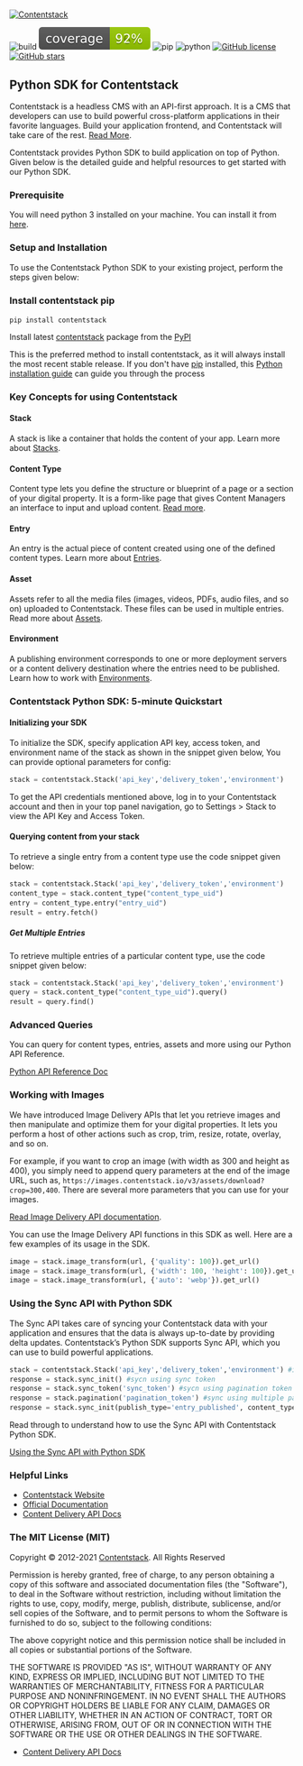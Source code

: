 #

[![Contentstack](https://www.contentstack.com/docs/static/images/contentstack.png)](https://www.contentstack.com/)

<!-- ![Python package](https://github.com/contentstack/contentstack-python/workflows/Python%20package/badge.svg?branch=master) -->

![build](https://img.shields.io/badge/build-passing-green?style=plastic)
![Coverage](https://raw.githubusercontent.com/contentstack/contentstack-python/b4edf799276f586dce3e57fa5502036cd5fd8da3/coverage.svg) ![pip](https://img.shields.io/badge/pip-v1.6.0-blue?style=plastic) ![python](https://img.shields.io/badge/python-3.5|3.6|3.7|3.8-blue?style=plastic) [![GitHub license](https://img.shields.io/github/license/contentstack/contentstack-python?style=plastic)](https://github.com/contentstack/contentstack-python/blob/master/LICENSE) [![GitHub stars](https://img.shields.io/github/stars/contentstack/contentstack-python?style=plastic)](https://github.com/contentstack/contentstack-python/stargazers)

## Python SDK for Contentstack

Contentstack is a headless CMS with an API-first approach. It is a CMS that developers can use to build powerful cross-platform applications in their favorite languages. Build your application frontend, and Contentstack will take care of the rest. [Read More](https://www.contentstack.com/).

Contentstack provides Python SDK to build application on top of Python. Given below is the detailed guide and helpful resources to get started with our Python SDK.

### Prerequisite

You will need python 3 installed on your machine. You can install it from [here](https://www.python.org/ftp/python/3.7.4/python-3.7.4-macosx10.9.pkg).

### Setup and Installation

To use the Contentstack Python SDK to your existing project, perform the steps given below:

### Install contentstack pip

```pyhton
pip install contentstack
```

Install latest [contentstack](https://pypi.org/project/Contentstack) package from the [PyPI](https://pypi.org)

This is the preferred method to install contentstack, as it will always install the most recent stable release. If you don't have [pip](https://pip.pypa.io/) installed, this [Python installation guide](http://docs.python-guide.org/en/latest/starting/installation/) can guide you through the process

### Key Concepts for using Contentstack

#### Stack

A stack is like a container that holds the content of your app. Learn more about [Stacks](https://www.contentstack.com/docs/developers/set-up-stack).

#### Content Type

Content type lets you define the structure or blueprint of a page or a section of your digital property. It is a form-like page that gives Content Managers an interface to input and upload content. [Read more](https://www.contentstack.com/docs/developers/create-content-types).

#### Entry

An entry is the actual piece of content created using one of the defined content types. Learn more about [Entries](https://www.contentstack.com/docs/content-managers/work-with-entries).

#### Asset

Assets refer to all the media files (images, videos, PDFs, audio files, and so on) uploaded to Contentstack. These files can be used in multiple entries. Read more about [Assets](https://www.contentstack.com/docs/content-managers/work-with-assets).

#### Environment

A publishing environment corresponds to one or more deployment servers or a content delivery destination where the entries need to be published. Learn how to work with [Environments](https://www.contentstack.com/docs/developers/set-up-environments).

### Contentstack Python SDK: 5-minute Quickstart

#### Initializing your SDK

To initialize the SDK, specify application API key, access token, and environment name of the stack as shown in the snippet given below, You can provide optional parameters for config:

```python
stack = contentstack.Stack('api_key','delivery_token','environment')
```

To get the API credentials mentioned above, log in to your Contentstack account and then in your top panel navigation, go to Settings &gt; Stack to view the API Key and Access Token.

#### Querying content from your stack

To retrieve a single entry from a content type use the code snippet given below:

```python
stack = contentstack.Stack('api_key','delivery_token','environment')
content_type = stack.content_type("content_type_uid")
entry = content_type.entry("entry_uid")
result = entry.fetch()
```

##### Get Multiple Entries

To retrieve multiple entries of a particular content type, use the code snippet given below:

```python
stack = contentstack.Stack('api_key','delivery_token','environment')
query = stack.content_type("content_type_uid").query()
result = query.find()
```

### Advanced Queries

You can query for content types, entries, assets and more using our Python API Reference.

[Python API Reference Doc](https://www.contentstack.com/docs/platforms/python/api-reference/)

### Working with Images

We have introduced Image Delivery APIs that let you retrieve images and then manipulate and optimize them for your digital properties. It lets you perform a host of other actions such as crop, trim, resize, rotate, overlay, and so on.

For example, if you want to crop an image (with width as 300 and height as 400), you simply need to append query parameters at the end of the image URL, such as, `https://images.contentstack.io/v3/assets/download?crop=300,400`. There are several more parameters that you can use for your images.

[Read Image Delivery API documentation](https://www.contentstack.com/docs/platforms/python/api-reference/).

You can use the Image Delivery API functions in this SDK as well. Here are a few examples of its usage in the SDK.

```python
image = stack.image_transform(url, {'quality': 100}).get_url()
image = stack.image_transform(url, {'width': 100, 'height': 100}).get_url()
image = stack.image_transform(url, {'auto': 'webp'}).get_url()
```

### Using the Sync API with Python SDK

The Sync API takes care of syncing your Contentstack data with your application and ensures that the data is always up-to-date by providing delta updates. Contentstack’s Python SDK supports Sync API, which you can use to build powerful applications.

```python
stack = contentstack.Stack('api_key','delivery_token','environment') #initialize sync
response = stack.sync_init() #sycn using sync token
response = stack.sync_token('sync_token') #sycn using pagination token
response = stack.pagination('pagination_token') #sync using multiple parameters
response = stack.sync_init(publish_type='entry_published', content_type_uid='content_type_uid')
```

Read through to understand how to use the Sync API with Contentstack Python SDK.

[Using the Sync API with Python SDK](https://www.contentstack.com/docs/developers/python/using-the-sync-api-with-python-sdk)

### Helpful Links

- [Contentstack Website](https://www.contentstack.com)
- [Official Documentation](https://contentstack.com/docs)
- [Content Delivery API Docs](https://www.contentstack.com/docs/developers/apis/content-delivery-api/)

### The MIT License (MIT)

Copyright © 2012-2021 [Contentstack](https://www.contentstack.com/). All Rights Reserved

Permission is hereby granted, free of charge, to any person obtaining a copy of this software and associated documentation files (the "Software"), to deal in the Software without restriction, including without limitation the rights to use, copy, modify, merge, publish, distribute, sublicense, and/or sell copies of the Software, and to permit persons to whom the Software is furnished to do so, subject to the following conditions:

The above copyright notice and this permission notice shall be included in all copies or substantial portions of the Software.

THE SOFTWARE IS PROVIDED "AS IS", WITHOUT WARRANTY OF ANY KIND, EXPRESS OR IMPLIED, INCLUDING BUT NOT LIMITED TO THE WARRANTIES OF MERCHANTABILITY, FITNESS FOR A PARTICULAR PURPOSE AND NONINFRINGEMENT. IN NO EVENT SHALL THE AUTHORS OR COPYRIGHT HOLDERS BE LIABLE FOR ANY CLAIM, DAMAGES OR OTHER LIABILITY, WHETHER IN AN ACTION OF CONTRACT, TORT OR OTHERWISE, ARISING FROM, OUT OF OR IN CONNECTION WITH THE SOFTWARE OR THE USE OR OTHER DEALINGS IN THE SOFTWARE.

- [Content Delivery API Docs](https://contentstack.com/docs/apis/content-delivery-api/)
